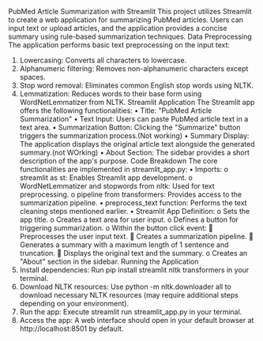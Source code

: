 PubMed Article Summarization with Streamlit
This project utilizes Streamlit to create a web application for summarizing PubMed articles. Users can input text or upload articles, and the application provides a concise summary using rule-based summarization techniques.
Data Preprocessing
The application performs basic text preprocessing on the input text:
1.	Lowercasing: Converts all characters to lowercase.
2.	Alphanumeric filtering: Removes non-alphanumeric characters except spaces.
3.	Stop word removal: Eliminates common English stop words using NLTK.
4.	Lemmatization: Reduces words to their base form using WordNetLemmatizer from NLTK.
Streamlit Application
The Streamlit app offers the following functionalities:
•	Title: "PubMed Article Summarization"
•	Text Input: Users can paste PubMed article text in a text area.
•	Summarization Button: Clicking the "Summarize" button triggers the summarization process.(Not working)
•	Summary Display: The application displays the original article text alongside the generated summary.(not WOrking)
•	About Section: The sidebar provides a short description of the app's purpose.
Code Breakdown
The core functionalities are implemented in streamlit_app.py:
•	Imports:
o	streamlit as st: Enables Streamlit app development.
o	WordNetLemmatizer and stopwords from nltk: Used for text preprocessing.
o	pipeline from transformers: Provides access to the summarization pipeline.
•	preprocess_text function: Performs the text cleaning steps mentioned earlier.
•	Streamlit App Definition:
o	Sets the app title.
o	Creates a text area for user input.
o	Defines a button for triggering summarization.
o	Within the button click event:
	Preprocesses the user input text.
	Creates a summarization pipeline.
	Generates a summary with a maximum length of 1 sentence and truncation.
	Displays the original text and the summary.
o	Creates an "About" section in the sidebar.
Running the Application
1.	Install dependencies: Run pip install streamlit nltk transformers in your terminal.
2.	Download NLTK resources: Use python -m nltk.downloader all to download necessary NLTK resources (may require additional steps depending on your environment).
3.	Run the app: Execute streamlit run streamlit_app.py in your terminal.
4.	Access the app: A web interface should open in your default browser at http://localhost:8501 by default.


